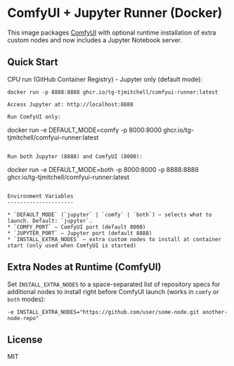 ComfyUI + Jupyter Runner (Docker)
=================================

This image packages [ComfyUI](https://github.com/comfyanonymous/ComfyUI) with optional runtime installation of extra custom nodes and now includes a Jupyter Notebook server.

Quick Start
-----------

CPU run (GitHub Container Registry) - Jupyter only (default mode):

```
docker run -p 8888:8888 ghcr.io/tg-tjmitchell/comfyui-runner:latest

Access Jupyter at: http://localhost:8888

Run ComfyUI only:

```
docker run -e DEFAULT_MODE=comfy -p 8000:8000 ghcr.io/tg-tjmitchell/comfyui-runner:latest
```

Run both Jupyter (8888) and ComfyUI (8000):

```
docker run -e DEFAULT_MODE=both -p 8000:8000 -p 8888:8888 ghcr.io/tg-tjmitchell/comfyui-runner:latest
```

Environment Variables
---------------------

* `DEFAULT_MODE` (`jupyter` | `comfy` | `both`) – selects what to launch. Default: `jupyter`.
* `COMFY_PORT` – ComfyUI port (default 8000)
* `JUPYTER_PORT` – Jupyter port (default 8888)
* `INSTALL_EXTRA_NODES` – extra custom nodes to install at container start (only used when ComfyUI is started)
```

Extra Nodes at Runtime (ComfyUI)
--------------------------------

Set `INSTALL_EXTRA_NODES` to a space-separated list of repository specs for additional nodes to install right before ComfyUI launch (works in `comfy` or `both` modes):

```
-e INSTALL_EXTRA_NODES="https://github.com/user/some-node.git another-node-repo"
```

License
-------

MIT
